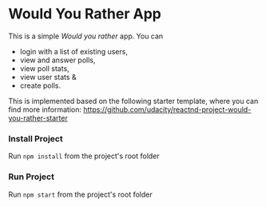 # Would You Rather App

This is a simple _Would you rather_ app. You can

- login with a list of existing users,
- view and answer polls,
- view poll stats,
- view user stats &
- create polls.

This is implemented based on the following starter template, where you can find more information: https://github.com/udacity/reactnd-project-would-you-rather-starter

### Install Project

Run `npm install` from the project's root folder

### Run Project

Run `npm start` from the project's root folder
